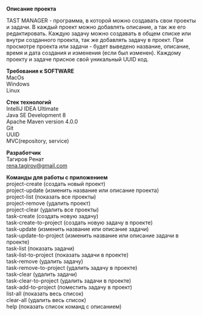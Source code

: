 **Описание проекта**

 TAST MANAGER - программа, в которой можно создавать свои проекты и задачи.
В каждый проект можно добавлять описание, а так же его редактировать. Каждую задачу можно создавать в общем списке или внутри созданного проекта, так же добавлять задачу в проект.
При просмотре проекта или задачи - будет выведено название, описание, время и дата создания и изменения (если был изменен).
Каждому проекту и задаче присное свой уникальный UUID код.

**Требования к SOFTWARE**\
MacOs\
Windows\
Linux

**Стек технологий**\
IntelliJ IDEA Ultimate\
Java SE Development 8\
Apache Maven version 4.0.0\
Git\
UUID\
MVC(repository, service)

**Разработчик**\
Тагиров Ренат\
rena.tagirov@gmail.com

**Команды для работы с приложением**\
project-create (создать новый проект)\
project-update (изменить название или описание проекта)\
project-list (показать все проекты)\
project-remove (удалить проект)\
project-clear (удалить все проекты)\
task-create (создать новую задачу)\
task-create-to-project (создать новую задачу в проекте)\
task-update (изменить название или описание задачи)\
task-update-to-project (изменить название или описание задачи в проекте)\
task-list (показать задачи)\
task-list-to-project (показать задачи в проекте)\
task-remove (удалить задачу)\
task-remove-to-project (удалить задачу в проекте)\
task-clear (удалить задачи)\
task-clear-to-project (удалить задачи в проекте)\
task-add-to-project (поместить задачу в проект)\
list-all (показать весь список)\
clear-all (удалить весь список)\
help (показать список команд с описанием)
